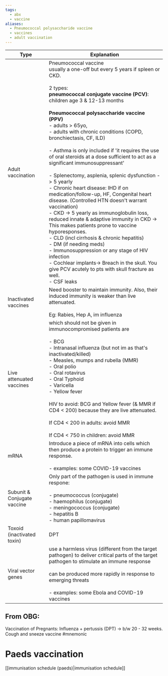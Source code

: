 ```yaml
---
tags:
  - abx
  - vaccine
aliases:
  - Pneumococcal polysaccharide vaccine
  - vaccines
  - adult vaccination
---
```


| Type                        | Explanation                                                                                                                                                                                                                                                                                                                                                                                                                                                                                                                                                                                                                                                                                                                                                                                                                                                                                                                                                                                                                                                                   |
| --------------------------- | ----------------------------------------------------------------------------------------------------------------------------------------------------------------------------------------------------------------------------------------------------------------------------------------------------------------------------------------------------------------------------------------------------------------------------------------------------------------------------------------------------------------------------------------------------------------------------------------------------------------------------------------------------------------------------------------------------------------------------------------------------------------------------------------------------------------------------------------------------------------------------------------------------------------------------------------------------------------------------------------------------------------------------------------------------------------------------- |
| Adult vaccination           | Pneumococcal vaccine<br>usually a one-off but every 5 years if spleen or CKD.<br>  <br>2 types:<br>**pneumococcal conjugate vaccine (PCV)**: <br>children age 3 & 12-13 months<br><br>**Pneumococcal polysaccharide vaccine (PPV)**<br>- adults > 65yo,<br>- adults with chronic conditions (COPD, bronchiectasis, CF, ILD)<br><br>- Asthma is only included if 'it requires the use of oral steroids at a dose sufficient to act as a significant immunosuppressant'<br><br>- Splenectomy, asplenia, splenic dysfunction -> 5 yearly<br>- Chronic heart disease: IHD if on medication/follow-up, HF, Congenital heart disease. (Controlled HTN doesn't warrant vaccination)<br>- CKD -> 5 yearly as immunoglobulin loss, reduced innate & adaptive immunity in CKD -> This makes patients prone to vaccine hyporesponses.<br>- CLD (incl cirrhosis & chronic hepatitis)<br>- DM (if needing meds)<br>- Immunosuppression or any stage of HIV infection<br>- Cochlear implants-> Breach in the skull. You give PCV acutely to pts with skull fracture as well.<br>- CSF leaks |
| Inactivated vaccines        | Need booster to maintain immunity. Also, their induced immunity is weaker than live attenuated.<br><br>Eg: Rabies, Hep A, im influenza                                                                                                                                                                                                                                                                                                                                                                                                                                                                                                                                                                                                                                                                                                                                                                                                                                                                                                                                        |
| Live attenuated vaccines    | which should not be given in immunocompromised patients are<br><br>- BCG<br>- Intranasal influenza (but not im as that's inactivated/killed)<br>- Measles, mumps and rubella (MMR)<br>- Oral polio<br>- Oral rotavirus<br>- Oral Typhoid<br>- Varicella<br>- Yellow fever<br><br>HIV to avoid: BCG and Yellow fever (& MMR if CD4 < 200) because they are live attenuated.<br><br>If CD4 < 200 in adults: avoid MMR<br><br>If CD4 < 750 in children: avoid MMR                                                                                                                                                                                                                                                                                                                                                                                                                                                                                                                                                                                                                |
| mRNA                        | Introduce a piece of mRNA into cells which then produce a protein to trigger an immune response.<br><br>- examples: some COVID-19 vaccines                                                                                                                                                                                                                                                                                                                                                                                                                                                                                                                                                                                                                                                                                                                                                                                                                                                                                                                                    |
| Subunit & Conjugate vaccine | Only part of the pathogen is used in immune respone:<br><br>- pneumococcus (conjugate)<br>- haemophilus (conjugate)<br>- meningococcus (conjugate)<br>- hepatitis B<br>- human papillomavirus                                                                                                                                                                                                                                                                                                                                                                                                                                                                                                                                                                                                                                                                                                                                                                                                                                                                                 |
| Toxoid (inactivated toxin)  | DPT                                                                                                                                                                                                                                                                                                                                                                                                                                                                                                                                                                                                                                                                                                                                                                                                                                                                                                                                                                                                                                                                           |
| Viral vector genes          | use a harmless virus (different from the target pathogen) to deliver critical parts of the target pathogen to stimulate an immune response<br><br>can be produced more rapidly in response to emerging threats<br><br>- examples: some Ebola and COVID-19 vaccines                                                                                                                                                                                                                                                                                                                                                                                                                                                                                                                                                                                                                                                                                                                                                                                                            |

## From OBG:
Vaccination of Pregnants: Influenza + pertussis (DPT) -> b/w 20 - 32 weeks.
	Cough and sneeze vaccine #mnemonic 

# Paeds vaccination
[[immunisation schedule (paeds)|immunisation schedule]]